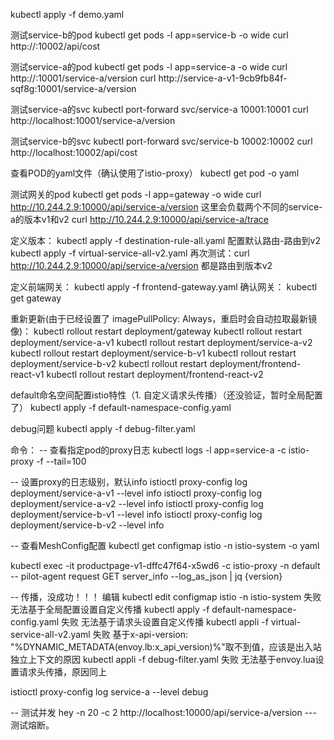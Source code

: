 kubectl apply -f demo.yaml

测试service-b的pod
kubectl get pods -l app=service-b -o wide
curl http://<pod-xxx-ip>:10002/api/cost

测试service-a的pod
kubectl get pods -l app=service-a -o wide
curl http://<pod-xxx-ip>:10001/service-a/version
curl http://service-a-v1-9cb9fb84f-sqf8g:10001/service-a/version

测试service-a的svc
kubectl port-forward svc/service-a 10001:10001
curl http://localhost:10001/service-a/version

测试service-b的svc
kubectl port-forward svc/service-b 10002:10002
curl http://localhost:10002/api/cost


查看POD的yaml文件（确认使用了istio-proxy）
kubectl get pod <pod-name> -o yaml

测试网关的pod
kubectl get pods -l app=gateway -o wide
curl http://10.244.2.9:10000/api/service-a/version
这里会负载两个不同的service-a的版本v1和v2
curl http://10.244.2.9:10000/api/service-a/trace

定义版本：
kubectl apply -f destination-rule-all.yaml
配置默认路由-路由到v2
kubectl apply -f virtual-service-all-v2.yaml
再次测试：curl http://10.244.2.9:10000/api/service-a/version 都是路由到版本v2


定义前端网关：
kubectl apply -f frontend-gateway.yaml
确认网关：
kubectl get gateway

重新更新(由于已经设置了 imagePullPolicy: Always，重启时会自动拉取最新镜像)：
kubectl rollout restart deployment/gateway
kubectl rollout restart deployment/service-a-v1
kubectl rollout restart deployment/service-a-v2
kubectl rollout restart deployment/service-b-v1
kubectl rollout restart deployment/service-b-v2
kubectl rollout restart deployment/frontend-react-v1
kubectl rollout restart deployment/frontend-react-v2

default命名空间配置istio特性（1. 自定义请求头传播）（还没验证，暂时全局配置了）
kubectl apply -f default-namespace-config.yaml


debug问题
kubectl apply -f debug-filter.yaml



命令：
-- 查看指定pod的proxy日志
kubectl logs -l app=service-a -c istio-proxy -f --tail=100

-- 设置proxy的日志级别，默认info
istioctl proxy-config log deployment/service-a-v1 --level info
istioctl proxy-config log deployment/service-a-v2 --level info
istioctl proxy-config log deployment/service-b-v1 --level info
istioctl proxy-config log deployment/service-b-v2 --level info

-- 查看MeshConfig配置
kubectl get configmap istio -n istio-system -o yaml

kubectl exec -it productpage-v1-dffc47f64-x5wd6 -c istio-proxy -n default  -- pilot-agent request GET server_info --log_as_json | jq {version}


-- 传播，没成功！！！
编辑
kubectl edit configmap istio -n istio-system	失败	无法基于全局配置设置自定义传播
kubectl apply -f default-namespace-config.yaml	失败	无法基于请求头设置自定义传播
kubectl appli -f virtual-service-all-v2.yaml	失败	基于x-api-version: "%DYNAMIC_METADATA(envoy.lb:x_api_version)%"取不到值，应该是出入站独立上下文的原因
kubectl appli -f debug-filter.yaml	失败	无法基于envoy.lua设置请求头传播，原因同上


istioctl proxy-config log service-a --level debug

-- 测试并发
hey -n 20 -c 2 http://localhost:10000/api/service-a/version
--- 测试熔断。